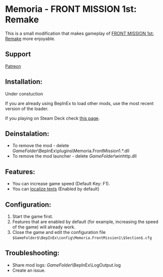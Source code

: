 # Memoria - FRONT MISSION 1st: Remake
This is a small modification that makes gameplay of [FRONT MISSION 1st: Remake]([https://store.steampowered.com/app/867210/Songs_of_Conquest/](https://store.steampowered.com/app/2399730/FRONT_MISSION_1st_Remake/)) more enjoyable. 

## Support
[Patreon](https://www.patreon.com/Albeoris?fan_landing=true)

## Installation:
Under constuction

If you are already using BepInEx to load other mods, use the most recent version of the loader.

If you playing on Steam Deck check [this page](https://github.com/Albeoris/Memoria.FFPR/wiki/Steam-Deck).

## Deinstalation:
- To remove the mod - delete $GameFolder$\BepInEx\plugins\Memoria.FrontMission1.*.dll
- To remove the mod launcher - delete $GameFolder$\winhttp.dll

## Features:

- You can increase game speed (Default Key: F1).
- You can [localize texts](https://github.com/Albeoris/Memoria.FrontMission1/wiki/Features-Assets.Localization.cfg) (Enabled by default)


## Configuration:

1. Start the game first.
2. Features that are enabled by default (for example, increasing the speed of the game) will already work.
3. Close the game and edit the configuration file `$GameFolder$\BepInEx\config\Memoria.FrontMission1\$Section$.cfg`
   
## Troubleshooting:

- Share mod logs: $GameFolder$\BepInEx\LogOutput.log
- Create an issue.
